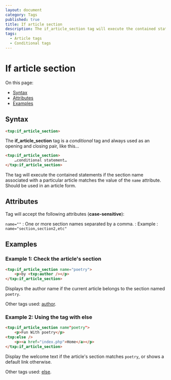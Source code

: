 ```yaml
---
layout: document
category: Tags
published: true
title: If article section
description: The if_article_section tag will execute the contained statements if the section name associated with a particular article matches.
tags:
  - Article tags
  - Conditional tags
---
```


# If article section

On this page:

* [Syntax](#syntax)
* [Attributes](#attributes)
* [Examples](#examples)

## Syntax

~~~ html
<txp:if_article_section>
~~~

The **if_article_section** tag is a *conditional* tag and always used as an opening and closing pair, like this…

~~~ html
<txp:if_article_section>
    …conditional statement…
</txp:if_article_section>
~~~

The tag will execute the contained statements if the section name associated with a particular article matches the value of the `name` attribute. Should be used in an article form.

## Attributes

Tag will accept the following attributes (**case-sensitive**):

`name=""`
: One or more section names separated by a comma.
: Example : `name="section,section2,etc"`

## Examples

### Example 1: Check the article's section

~~~ html
<txp:if_article_section name="poetry">
    <p>by <txp:author /></p>
</txp:if_article_section>
~~~

Displays the author name if the current article belongs to the section named `poetry`.

Other tags used: [author](author).

### Example 2: Using the tag with else

~~~ html
<txp:if_article_section name"poetry">
    <p>Fun With poetry</p>
<txp:else />
    <p><a href="index.php">Home</a></p>
</txp:if_article_section>
~~~

Display the welcome text if the article's section matches `poetry`, or shows a default link otherwise.

Other tags used: [else](else).
